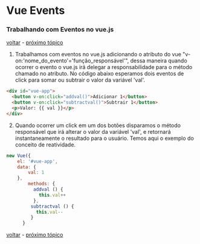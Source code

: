 # Vue Events
### Trabalhando com Eventos no vue.js

[voltar](https://github.com/CleverMatias/vueJsPlayList#tutorial-vue-js-por-matias-web-dev) - [próximo tópico]()

1. Trabalhamos com eventos no vue.js adicionando o atributo do vue "v-on:'nome_do_evento'='função_responsável'", dessa 	     maneira quando ocorrer o evento o vue.js irá delegar a responsabilidade para o método chamado no atributo.
No código abaixo esperamos dois eventos de click para somar ou subtrair o valor da variável 'val'.

```html
<div id="vue-app">
  <button v-on:click="addval()">Adicionar 1</button>
  <button v-on:click="subtractval()">Subtrair 1</button>
  <p>Valor: {{ val }}</p>
</div>
```

2. Quando ocorrer um click em um dos botões disparamos o método responsável que irá alterar o valor da variável 'val', e retornará instantaneamente o resultado para o usuário. Temos aqui o exemplo do conceito de reatividade.

```javascript
new Vue({
  	el: '#vue-app',
  	data: {
  		val: 1
  	},
        methods: {
          addval () {
            this.val++
          },
         subtractval () {
           this.val--
         }
      }
```

[voltar](https://github.com/CleverMatias/vueJsPlayList#tutorial-vue-js-por-matias-web-dev) - [próximo tópico]()



